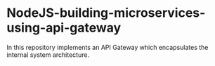 # NodeJS-building-microservices-using-api-gateway
In this repository implements an API Gateway which encapsulates the internal system architecture.
